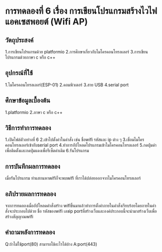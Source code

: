 # การทดลองที่ 6 เรื่อง การเขียนโปรแกรมสร้างไวไฟแอคเซสพอยต์ (Wifi AP)

## วัตถุประสงค์
1.การเขียนโปรแกรมด้วย platformio
2.การศึกษาเกี่ยวกับไมโครคอนโทรลเลอร์
3.การเขียนโปรแกรมด้วยภาษา c หรือ c++

## อุปกรณ์ที่ใช้
1.ไมโครคอนโทรลเลอร์(ESP-01)
2.คอมพิวเตอร์
3.สาย USB
4.serial port

## ศึกษาข้อมูลเบื้องต้น
1.platformio
2.ภาษา c หรือ c++

## วิธีการทำการทดลอง
1.เปิดไฟล์ตัวอย่างที่ 6
2.เข้าไปตั้งค่าในคำสั่ง เช่น ชื่อwifi รหัสและ ip ต่าง ๆ
3.เชื่อมไมโครคอนโทรลเลอร์เข้ากับserial port
4.ทำการอัปโหลดโปรแกรมเข้าไมโครคอนโทรลเลอร์
5.กดปุ่มดำเพื่อติดตั้งและกดปุ่มแดงเพื่อรีเซ็ตค่าเดิม
6.รันโปรแกรม

## การบันทึกผลการทดลอง
เมื่อรันโปรแกรม ทำแสกนหาwifiก็จะพบwifi ที่เราได้ปล่อยออกจากไมโครคอนโทรลเลอร์

## อภิปรายผลการทดลอง
จากการทดลองเมื่ออัปโหลดคำสั่งสร้าง wifiขึ้นมาแล้วทำการตั้งค่าภายในคำสั่งเรียบร้อยโดยภายในคำสั่งจะประกอบไปด้วย ชื่อ รหัสของwifi เลขip portที่สร้างเว็บและองค์ประกอบนี้จะนำมาสร้างเว็บเพื่อสร้างสัญญาณwifi

## คำถามหลังการทดลอง
Q:ถ้าไม่ใช้port(80) สามารถใช้อะไรได้บ้าง
A:port(443)
